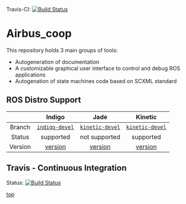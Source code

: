 Travis-CI: [![Build Status](https://travis-ci.org/ipa320/airbus_coop.svg?branch=indigo-devel)](https://travis-ci.org/ipa320/airbus_coop)

# Airbus_coop
<a id="top"/> 

This repository holds 3 main groups of tools:

- Autogeneration of documentation
- A customizable graphical user interface to control and debug ROS applications
- Autogenation of state machines code based on SCXML standard


## ROS Distro Support

|         | Indigo | Jade | Kinetic |
|:-------:|:------:|:----:|:-------:|
| Branch  | [`indigo-devel`](https://github.com/ipa320/airbus_coop/tree/indigo-devel) | [`kinetic-devel`](https://github.com/ipa320/airbus_coop/tree/kinetic-devel) | [`kinetic-devel`](https://github.com/ipa320/airbus_coop/tree/kinetic-devel) |
| Status  |  supported | not supported |  supported |
| Version | [version](http://repositories.ros.org/status_page/ros_indigo_default.html?q=airbus_coop) | [version](http://repositories.ros.org/status_page/ros_jade_default.html?q=airbus_coop) | [version](http://repositories.ros.org/status_page/ros_kinetic_default.html?q=airbus_coop) |

## Travis - Continuous Integration

Status: [![Build Status](https://travis-ci.org/ipa320/airbus_coop.svg?branch=indigo-devel)](https://travis-ci.org/ipa320/airbus_coop)

<a href="#top">top</a>

